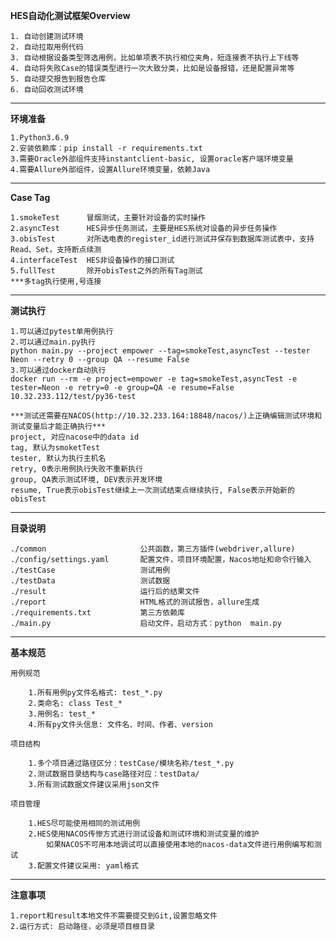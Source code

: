 **HES自动化测试框架Overview**

    1. 自动创建测试环境
    2. 自动拉取用例代码
    3. 自动根据设备类型筛选用例，比如单项表不执行相位夹角，短连接表不执行上下线等
    4. 自动将失败Case的错误类型进行一次大致分类，比如是设备报错，还是配置异常等
    5. 自动提交报告到报告仓库
    6. 自动回收测试环境

--------------------------------------------------------------------


**环境准备**

    1.Python3.6.9
    2.安装依赖库：pip install -r requirements.txt
    3.需要Oracle外部组件支持instantclient-basic, 设置oracle客户端环境变量
    4.需要Allure外部组件，设置Allure环境变量，依赖Java

--------------------------------------------------------------------

**Case Tag**

    1.smokeTest      冒烟测试，主要针对设备的实时操作
    2.asyncTest      HES异步任务测试，主要是HES系统对设备的异步任务操作
    3.obisTest       对所选电表的register_id进行测试并保存到数据库测试表中，支持Read、Set，支持断点续测
    4.interfaceTest  HES非设备操作的接口测试
    5.fullTest       除开obisTest之外的所有Tag测试
    ***多tag执行使用,号连接

--------------------------------------------------------------------

**测试执行**

    1.可以通过pytest单用例执行
    2.可以通过main.py执行
    python main.py --project empower --tag=smokeTest,asyncTest --tester Neon --retry 0 --group QA --resume False
    3.可以通过docker自动执行
    docker run --rm -e project=empower -e tag=smokeTest,asyncTest -e tester=Neon -e retry=0 -e group=QA -e resume=False 10.32.233.112/test/py36-test
    
    ***测试还需要在NACOS(http://10.32.233.164:18848/nacos/)上正确编辑测试环境和测试变量后才能正确执行***
    project, 对应nacose中的data id
    tag, 默认为smoketTest
    tester, 默认为执行主机名
    retry, 0表示用例执行失败不重新执行
    group, QA表示测试环境, DEV表示开发环境
    resume, True表示obisTest继续上一次测试结束点继续执行, False表示开始新的obisTest


--------------------------------------------------------------------


**目录说明**

    ./common                     公共函数，第三方插件(webdriver,allure)
    ./config/settings.yaml       配置文件，项目环境配置，Nacos地址和命令行输入
    ./testCase                   测试用例
    ./testData                   测试数据
    ./result                     运行后的结果文件
    ./report                     HTML格式的测试报告，allure生成
    ./requirements.txt           第三方依赖库
    ./main.py                    启动文件，启动方式：python  main.py

----------------------------------------------------------------------

**基本规范**

    用例规范

        1.所有用例py文件名格式: test_*.py
        2.类命名: class Test_*
        3.用例名: test_*
        4.所有py文件头信息: 文件名、时间、作者、version

    项目结构

        1.多个项目通过路径区分：testCase/模块名称/test_*.py
        2.测试数据目录结构与case路径对应：testData/
        3.所有测试数据文件建议采用json文件

    项目管理

        1.HES尽可能使用相同的测试用例
        2.HES使用NACOS传惨方式进行测试设备和测试环境和测试变量的维护
            如果NACOS不可用本地调试可以直接使用本地的nacos-data文件进行用例编写和测试
        3.配置文件建议采用: yaml格式


--------------------------------------------------------------------

**注意事项**

    1.report和result本地文件不需要提交到Git,设置忽略文件
    2.运行方式: 启动路径，必须是项目根目录